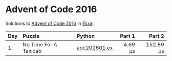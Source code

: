 # Advent of Code 2016

Solutions to [Advent of Code 2016](https://adventofcode.com/2016/) in [Elixir](https://elixir-lang.org/):

| Day  | Puzzle                | Python                                                |  Part 1 |    Part 2 |
| :--- | :-------------------- | :---------------------------------------------------- | ------: | --------: |
| 1    | No Time For A Taxicab | [aoc201601.ex](01_no_time_for_a_taxicab/aoc201601.ex) | 4.69 μs | 152.89 μs |
